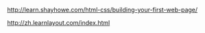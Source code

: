 http://learn.shayhowe.com/html-css/building-your-first-web-page/

http://zh.learnlayout.com/index.html
